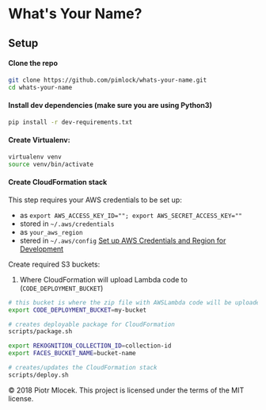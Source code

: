 # What's Your Name?

## Setup

#### Clone the repo

```bash
git clone https://github.com/pimlock/whats-your-name.git
cd whats-your-name
```

#### Install dev dependencies (make sure you are using Python3)

```bash
pip install -r dev-requirements.txt
```

#### Create Virtualenv:

```bash
virtualenv venv
source venv/bin/activate
```

#### Create CloudFormation stack

This step requires your AWS credentials to be set up:
* as `export AWS_ACCESS_KEY_ID=""; export AWS_SECRET_ACCESS_KEY=""`
* stored in `~/.aws/credentials`
* as `your_aws_region`
* stered in `~/.aws/config`
[Set up AWS Credentials and Region for Development](https://docs.aws.amazon.com/sdk-for-java/v1/developer-guide/setup-credentials.html)

Create required S3 buckets:

1. Where CloudFormation will upload Lambda code to (`CODE_DEPLOYMENT_BUCKET`)

```bash
# this bucket is where the zip file with AWSLambda code will be uploaded (it's used by CloudFormation to deploy Lambda)
export CODE_DEPLOYMENT_BUCKET=my-bucket

# creates deployable package for CloudFormation
scripts/package.sh

export REKOGNITION_COLLECTION_ID=collection-id
export FACES_BUCKET_NAME=bucket-name

# creates/updates the CloudFormation stack
scripts/deploy.sh
```

&copy; 2018 Piotr Mlocek. This project is licensed under the terms of the MIT license.
